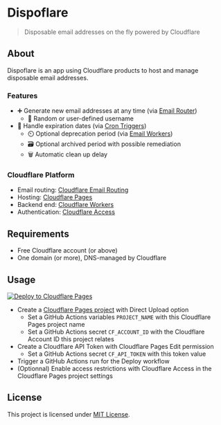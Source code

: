 # Dispoflare

> Disposable email addresses on the fly powered by Cloudflare

## About

Dispoflare is an app using Cloudflare products to host and manage disposable email addresses.

### Features

- ➕ Generate new email addresses at any time (via [Email Router](https://developers.cloudflare.com/email-routing/))
  - 🔀 Random or user-defined username
- 📅 Handle expiration dates (via [Cron Triggers](https://developers.cloudflare.com/workers/platform/triggers/cron-triggers/))
  - ⏲️ Optional deprecation period (via [Email Workers](https://developers.cloudflare.com/email-routing/email-workers/))
  - 🗃️ Optional archived period with possible remediation
  - 🗑️ Automatic clean up delay

### Cloudflare Platform

- Email routing: [Cloudflare Email Routing](https://www.cloudflare.com/products/email-routing/)
- Hosting: [Cloudflare Pages](https://pages.cloudflare.com/)
- Backend end: [Cloudflare Workers](https://workers.cloudflare.com/)
- Authentication: [Cloudflare Access](https://www.cloudflare.com/products/zero-trust/access/)

## Requirements

- Free Cloudflare account (or above)
- One domain (or more), DNS-managed by Cloudflare

## Usage

[![Deploy to Cloudflare Pages](https://deploy.workers.cloudflare.com/button)](https://deploy.workers.cloudflare.com/?url=https://github.com/LeoColomb/dispoflare)

- Create a [Cloudflare Pages project](https://pages.dev/) with Direct Upload option
  - Set a GitHub Actions variables `PROJECT_NAME` with this Cloudflare Pages project name
  - Set a GitHub Actions secret `CF_ACCOUNT_ID` with the Cloudflare Account ID this project relates
- Create a Cloudflare API Token with Cloudflare Pages Edit permission
  - Set a GitHub Actions secret `CF_API_TOKEN` with this token value
- Trigger a GitHub Actions run for the Deploy workflow
- (Optionnal) Enable access restrictions with Cloudflare Access in the Cloudflare Pages project settings

## License

This project is licensed under [MIT License](LICENSE).
